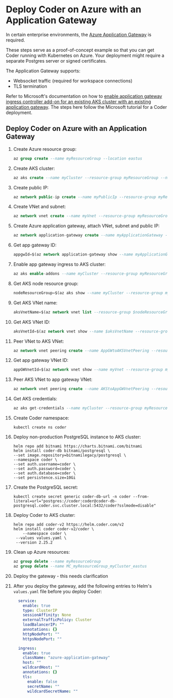 # Deploy Coder on Azure with an Application Gateway

In certain enterprise environments, the [Azure Application Gateway](https://learn.microsoft.com/en-us/azure/application-gateway/ingress-controller-overview) is required.

These steps serve as a proof-of-concept example so that you can get Coder running with Kubernetes on Azure. Your deployment might require a separate Postgres server or signed certificates.

The Application Gateway supports:

- Websocket traffic (required for workspace connections)
- TLS termination

Refer to Microsoft's documentation on how to [enable application gateway ingress controller add-on for an existing AKS cluster with an existing application gateway](https://learn.microsoft.com/en-us/azure/application-gateway/tutorial-ingress-controller-add-on-existing).
The steps here follow the Microsoft tutorial for a Coder deployment.

## Deploy Coder on Azure with an Application Gateway

1. Create Azure resource group:

   ```sql
   az group create --name myResourceGroup --location eastus
   ```

1. Create AKS cluster:

   ```sql
   az aks create --name myCluster --resource-group myResourceGroup --network-plugin azure --enable-managed-identity --generate-ssh-keys
   ```

1. Create public IP:

   ```sql
   az network public-ip create --name myPublicIp --resource-group myResourceGroup --allocation-method Static --sku Standard
   ```

1. Create VNet and subnet:

   ```sql
   az network vnet create --name myVnet --resource-group myResourceGroup --address-prefix 10.0.0.0/16 --subnet-name mySubnet --subnet-prefix 10.0.0.0/24
   ```

1. Create Azure application gateway, attach VNet, subnet and public IP:

   ```sql
   az network application-gateway create --name myApplicationGateway --resource-group myResourceGroup --sku Standard_v2 --public-ip-address myPublicIp --vnet-name myVnet --subnet mySubnet --priority 100
   ```

1. Get app gateway ID:

   ```sql
   appgwId=$(az network application-gateway show --name myApplicationGateway --resource-group myResourceGroup -o tsv --query "id")
   ```

1. Enable app gateway ingress to AKS cluster:

   ```sql
   az aks enable-addons --name myCluster --resource-group myResourceGroup --addon ingress-appgw --appgw-id $appgwId
   ```

1. Get AKS node resource group:

   ```sql
   nodeResourceGroup=$(az aks show --name myCluster --resource-group myResourceGroup -o tsv --query "nodeResourceGroup")
   ```

1. Get AKS VNet name:

   ```sql
   aksVnetName=$(az network vnet list --resource-group $nodeResourceGroup -o tsv --query "[0].name")
   ```

1. Get AKS VNet ID:

   ```sql
   aksVnetId=$(az network vnet show --name $aksVnetName --resource-group $nodeResourceGroup -o tsv --query "id")
   ```

1. Peer VNet to AKS VNet:

   ```sql
   az network vnet peering create --name AppGWtoAKSVnetPeering --resource-group myResourceGroup --vnet-name myVnet --remote-vnet $aksVnetId --allow-vnet-access
   ```

1. Get app gateway VNet ID:

   ```sql
   appGWVnetId=$(az network vnet show --name myVnet --resource-group myResourceGroup -o tsv --query "id")
   ```

1. Peer AKS VNet to app gateway VNet:

   ```sql
   az network vnet peering create --name AKStoAppGWVnetPeering --resource-group $nodeResourceGroup --vnet-name $aksVnetName --remote-vnet $appGWVnetId --allow-vnet-access
   ```

1. Get AKS credentials:

   ```sql
   az aks get-credentials --name myCluster --resource-group myResourceGroup
   ```

1. Create Coder namespace:

   ```shell
   kubectl create ns coder
   ```

1. Deploy non-production PostgreSQL instance to AKS cluster:

   ```shell
   helm repo add bitnami https://charts.bitnami.com/bitnami
   helm install coder-db bitnami/postgresql \
   --set image.repository=bitnamilegacy/postgresql \
   --namespace coder \
   --set auth.username=coder \
   --set auth.password=coder \
   --set auth.database=coder \
   --set persistence.size=10Gi
   ```

1. Create the PostgreSQL secret:

   ```shell
   kubectl create secret generic coder-db-url -n coder --from-literal=url="postgres://coder:coder@coder-db-postgresql.coder.svc.cluster.local:5432/coder?sslmode=disable"
   ```

1. Deploy Coder to AKS cluster:

   ```shell
   helm repo add coder-v2 https://helm.coder.com/v2
   helm install coder coder-v2/coder \
       --namespace coder \
    --values values.yaml \
    --version 2.25.2
   ```

1. Clean up Azure resources:

   ```sql
   az group delete --name myResourceGroup
   az group delete --name MC_myResourceGroup_myCluster_eastus
   ```

1. Deploy the gateway - this needs clarification

1. After you deploy the gateway, add the following entries to Helm's `values.yaml` file before you deploy Coder:

   ```yaml
     service:
       enable: true
       type: ClusterIP
       sessionAffinity: None
       externalTrafficPolicy: Cluster
       loadBalancerIP: ""
       annotations: {}
       httpNodePort: ""
       httpsNodePort: ""

     ingress:
       enable: true
       className: "azure-application-gateway"
       host: ""
       wildcardHost: ""
       annotations: {}
       tls:
         enable: false
         secretName: ""
         wildcardSecretName: ""
   ```

